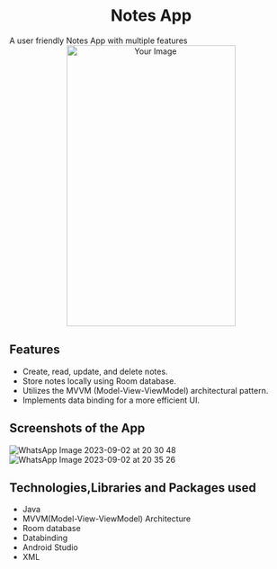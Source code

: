 <div align="center">
  <h1>Notes App</h1>
</div>
A user friendly Notes App with multiple features

<div align="center">
  <img src="https://github.com/Darpan2004/Notes-App/assets/126506854/0559855e-718b-476e-acef-1be6077c03d2" alt="Your Image" width="300" height="500" />
</div>

## Features

- Create, read, update, and delete notes.
- Store notes locally using Room database.
- Utilizes the MVVM (Model-View-ViewModel) architectural pattern.
- Implements data binding for a more efficient UI.

## Screenshots of the App


![WhatsApp Image 2023-09-02 at 20 30 48](https://github.com/Darpan2004/Notes-App/assets/126506854/72ca8220-cab6-40d5-9d52-2d4c80520723)
![WhatsApp Image 2023-09-02 at 20 35 26](https://github.com/Darpan2004/Notes-App/assets/126506854/2ad64b1b-3a20-4a29-9edf-de73e79af0d4)






## Technologies,Libraries and Packages used

- Java
- MVVM(Model-View-ViewModel) Architecture
- Room database
- Databinding
- Android Studio
- XML



